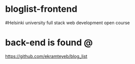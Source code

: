 # bloglist-frontend
#Helsinki university full stack web development open course
# back-end is found @
https://github.com/ekramteyeb/blog_list
